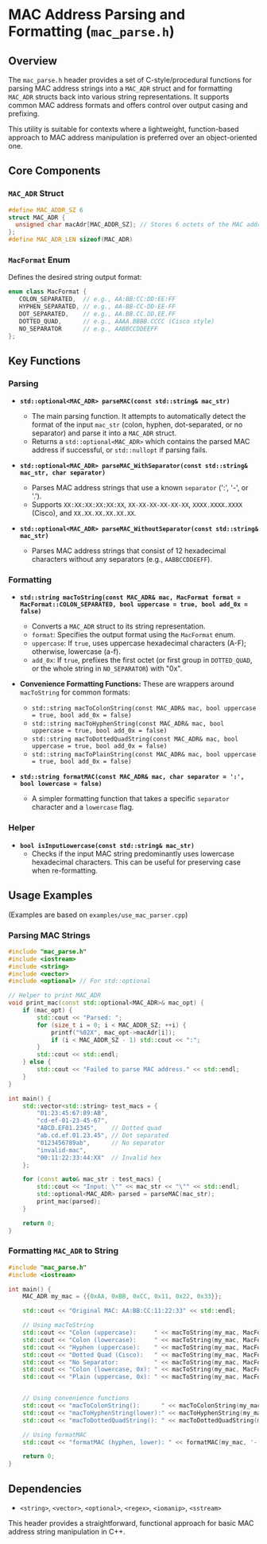 # MAC Address Parsing and Formatting (`mac_parse.h`)

## Overview

The `mac_parse.h` header provides a set of C-style/procedural functions for parsing MAC address strings into a `MAC_ADR` struct and for formatting `MAC_ADR` structs back into various string representations. It supports common MAC address formats and offers control over output casing and prefixing.

This utility is suitable for contexts where a lightweight, function-based approach to MAC address manipulation is preferred over an object-oriented one.

## Core Components

### `MAC_ADR` Struct

```c++
#define MAC_ADDR_SZ 6
struct MAC_ADR {
  unsigned char macAdr[MAC_ADDR_SZ]; // Stores 6 octets of the MAC address
};
#define MAC_ADR_LEN sizeof(MAC_ADR)
```

### `MacFormat` Enum

Defines the desired string output format:

```c++
enum class MacFormat {
   COLON_SEPARATED,  // e.g., AA:BB:CC:DD:EE:FF
   HYPHEN_SEPARATED, // e.g., AA-BB-CC-DD-EE-FF
   DOT_SEPARATED,    // e.g., AA.BB.CC.DD.EE.FF
   DOTTED_QUAD,      // e.g., AAAA.BBBB.CCCC (Cisco style)
   NO_SEPARATOR      // e.g., AABBCCDDEEFF
};
```

## Key Functions

### Parsing

-   **`std::optional<MAC_ADR> parseMAC(const std::string& mac_str)`**
    -   The main parsing function. It attempts to automatically detect the format of the input `mac_str` (colon, hyphen, dot-separated, or no separator) and parse it into a `MAC_ADR` struct.
    -   Returns a `std::optional<MAC_ADR>` which contains the parsed MAC address if successful, or `std::nullopt` if parsing fails.

-   **`std::optional<MAC_ADR> parseMAC_WithSeparator(const std::string& mac_str, char separator)`**
    -   Parses MAC address strings that use a known `separator` (':', '-', or '.').
    -   Supports `XX:XX:XX:XX:XX:XX`, `XX-XX-XX-XX-XX-XX`, `XXXX.XXXX.XXXX` (Cisco), and `XX.XX.XX.XX.XX.XX`.

-   **`std::optional<MAC_ADR> parseMAC_WithoutSeparator(const std::string& mac_str)`**
    -   Parses MAC address strings that consist of 12 hexadecimal characters without any separators (e.g., `AABBCCDDEEFF`).

### Formatting

-   **`std::string macToString(const MAC_ADR& mac, MacFormat format = MacFormat::COLON_SEPARATED, bool uppercase = true, bool add_0x = false)`**
    -   Converts a `MAC_ADR` struct to its string representation.
    -   `format`: Specifies the output format using the `MacFormat` enum.
    -   `uppercase`: If `true`, uses uppercase hexadecimal characters (A-F); otherwise, lowercase (a-f).
    -   `add_0x`: If `true`, prefixes the first octet (or first group in `DOTTED_QUAD`, or the whole string in `NO_SEPARATOR`) with "0x".

-   **Convenience Formatting Functions:**
    These are wrappers around `macToString` for common formats:
    -   `std::string macToColonString(const MAC_ADR& mac, bool uppercase = true, bool add_0x = false)`
    -   `std::string macToHyphenString(const MAC_ADR& mac, bool uppercase = true, bool add_0x = false)`
    -   `std::string macToDottedQuadString(const MAC_ADR& mac, bool uppercase = true, bool add_0x = false)`
    -   `std::string macToPlainString(const MAC_ADR& mac, bool uppercase = true, bool add_0x = false)`

-   **`std::string formatMAC(const MAC_ADR& mac, char separator = ':', bool lowercase = false)`**
    -   A simpler formatting function that takes a specific `separator` character and a `lowercase` flag.

### Helper

-   **`bool isInputLowercase(const std::string& mac_str)`**
    -   Checks if the input MAC string predominantly uses lowercase hexadecimal characters. This can be useful for preserving case when re-formatting.

## Usage Examples

(Examples are based on `examples/use_mac_parser.cpp`)

### Parsing MAC Strings

```cpp
#include "mac_parse.h"
#include <iostream>
#include <string>
#include <vector>
#include <optional> // For std::optional

// Helper to print MAC_ADR
void print_mac(const std::optional<MAC_ADR>& mac_opt) {
    if (mac_opt) {
        std::cout << "Parsed: ";
        for (size_t i = 0; i < MAC_ADDR_SZ; ++i) {
            printf("%02X", mac_opt->macAdr[i]);
            if (i < MAC_ADDR_SZ - 1) std::cout << ":";
        }
        std::cout << std::endl;
    } else {
        std::cout << "Failed to parse MAC address." << std::endl;
    }
}

int main() {
    std::vector<std::string> test_macs = {
        "01:23:45:67:89:AB",
        "cd-ef-01-23-45-67",
        "ABCD.EF01.2345",    // Dotted quad
        "ab.cd.ef.01.23.45", // Dot separated
        "0123456789ab",      // No separator
        "invalid-mac",
        "00:11:22:33:44:XX"  // Invalid hex
    };

    for (const auto& mac_str : test_macs) {
        std::cout << "Input: \"" << mac_str << "\"" << std::endl;
        std::optional<MAC_ADR> parsed = parseMAC(mac_str);
        print_mac(parsed);
    }

    return 0;
}
```

### Formatting `MAC_ADR` to String

```cpp
#include "mac_parse.h"
#include <iostream>

int main() {
    MAC_ADR my_mac = {{0xAA, 0xBB, 0xCC, 0x11, 0x22, 0x33}};

    std::cout << "Original MAC: AA:BB:CC:11:22:33" << std::endl;

    // Using macToString
    std::cout << "Colon (uppercase):     " << macToString(my_mac, MacFormat::COLON_SEPARATED, true) << std::endl;
    std::cout << "Colon (lowercase):     " << macToString(my_mac, MacFormat::COLON_SEPARATED, false) << std::endl;
    std::cout << "Hyphen (uppercase):    " << macToString(my_mac, MacFormat::HYPHEN_SEPARATED, true) << std::endl;
    std::cout << "Dotted Quad (Cisco):   " << macToString(my_mac, MacFormat::DOTTED_QUAD, true) << std::endl;
    std::cout << "No Separator:          " << macToString(my_mac, MacFormat::NO_SEPARATOR, true) << std::endl;
    std::cout << "Colon (lowercase, 0x): " << macToString(my_mac, MacFormat::COLON_SEPARATED, false, true) << std::endl;
    std::cout << "Plain (uppercase, 0x): " << macToString(my_mac, MacFormat::NO_SEPARATOR, true, true) << std::endl;


    // Using convenience functions
    std::cout << "macToColonString():      " << macToColonString(my_mac) << std::endl;
    std::cout << "macToHyphenString(lower):" << macToHyphenString(my_mac, false) << std::endl;
    std::cout << "macToDottedQuadString(): " << macToDottedQuadString(my_mac) << std::endl;

    // Using formatMAC
    std::cout << "formatMAC (hyphen, lower): " << formatMAC(my_mac, '-', true) << std::endl;

    return 0;
}
```

## Dependencies
- `<string>`, `<vector>`, `<optional>`, `<regex>`, `<iomanip>`, `<sstream>`

This header provides a straightforward, functional approach for basic MAC address string manipulation in C++.
